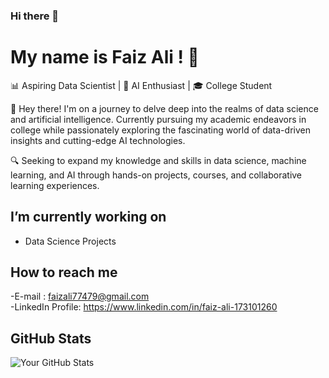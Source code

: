 ### Hi there 👋
# My name is Faiz Ali ! 👋

📊 Aspiring Data Scientist | 🤖 AI Enthusiast | 🎓 College Student  

👋 Hey there! I'm on a journey to delve deep into the realms of data science and artificial intelligence. Currently pursuing my academic endeavors in college while passionately exploring the fascinating world of data-driven insights and cutting-edge AI technologies.

🔍 Seeking to expand my knowledge and skills in data science, machine learning, and AI through hands-on projects, courses, and collaborative learning experiences.

##  I’m currently working on

- Data Science Projects

##  How to reach me

-E-mail : faizali77479@gmail.com\
-LinkedIn Profile: https://www.linkedin.com/in/faiz-ali-173101260

##  GitHub Stats

![Your GitHub Stats](https://github-readme-stats.vercel.app/api?username=Faizali112&show_icons=true&theme=radical)
<!--
**Faizali112/Faizali112** is a ✨ _special_ ✨ repository because its `README.md` (this file) appears on your GitHub profile.

Here are some ideas to get you started:

- 🔭 I’m currently working on ...
- 🌱 I’m currently learning ...
- 👯 I’m looking to collaborate on ...
- 🤔 I’m looking for help with ...
- 💬 Ask me about ...
- 📫 How to reach me: ...
- 😄 Pronouns: ...
- ⚡ Fun fact: ...
-->
